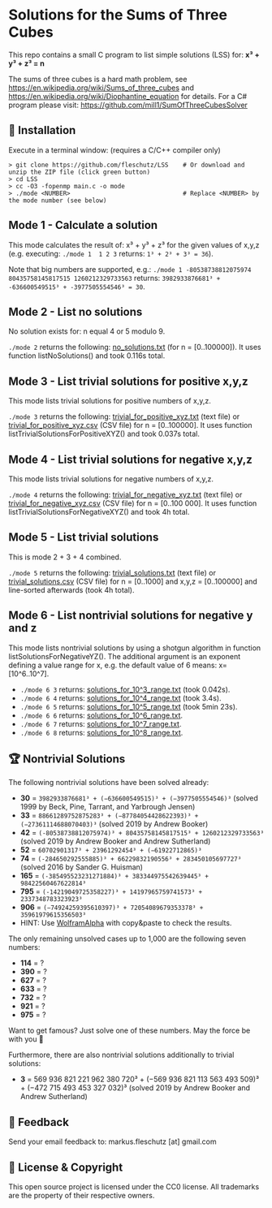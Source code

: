 Solutions for the Sums of Three Cubes
=====================================
This repo contains a small C program to list simple solutions (LSS) for: **x³ + y³ + z³ = n**

The sums of three cubes is a hard math problem, see https://en.wikipedia.org/wiki/Sums_of_three_cubes and https://en.wikipedia.org/wiki/Diophantine_equation for details. For a C# program please visit: https://github.com/mill1/SumOfThreeCubesSolver


🔧 Installation
----------------
Execute in a terminal window: (requires a C/C++ compiler only)
```
> git clone https://github.com/fleschutz/LSS    # Or download and unzip the ZIP file (click green button)
> cd LSS
> cc -O3 -fopenmp main.c -o mode
> ./mode <NUMBER>                               # Replace <NUMBER> by the mode number (see below)
```

Mode 1 - Calculate a solution
-----------------------------
This mode calculates the result of: x³ + y³ + z³ for the given values of x,y,z (e.g. executing: `./mode 1  1 2 3` returns: `1³ + 2³ + 3³ = 36`).

Note that big numbers are supported, e.g.: `./mode 1 -80538738812075974 80435758145817515 1260212329733563` returns: `3982933876681³ + -636600549515³ + -3977505554546³ = 30`.


Mode 2 - List no solutions
--------------------------
No solution exists for: n equal 4 or 5 modulo 9.

`./mode 2` returns the following: [no_solutions.txt](Solutions/no_solutions.txt) (for n = [0..100000]). It uses function listNoSolutions() and took 0.116s total.


Mode 3 - List trivial solutions for positive x,y,z
--------------------------------------------------
This mode lists trivial solutions for positive numbers of x,y,z.

`./mode 3` returns the following: [trivial_for_positive_xyz.txt](Solutions/trivial_for_positive_xyz.txt) (text file) or [trivial_for_positive_xyz.csv](Solutions/trivial_for_positive_xyz.csv) (CSV file) for n = [0..100000]. It uses function listTrivialSolutionsForPositiveXYZ() and took 0.037s total.


Mode 4 - List trivial solutions for negative x,y,z
--------------------------------------------------
This mode lists trivial solutions for negative numbers of x,y,z.

`./mode 4` returns the following: [trivial_for_negative_xyz.txt](Solutions/trivial_for_negative_xyz.txt) (text file) or [trivial_for_negative_xyz.csv](Solutions/trivial_for_negative_xyz.csv) (CSV file) for n = [0..100 000]. It uses function listTrivialSolutionsForNegativeXYZ() and took 4h total.


Mode 5 - List trivial solutions
-------------------------------
This is mode 2 + 3 + 4 combined.

`./mode 5` returns the following: [trivial_solutions.txt](Solutions/trivial_solutions.txt) (text file) or [trivial_solutions.csv](Results/trivial_solutions.csv) (CSV file) for n = [0..1000] and x,y,z = [0..100000] and line-sorted afterwards (took 4h total).


Mode 6 - List nontrivial solutions for negative y and z
-------------------------------------------------------
This mode lists nontrivial solutions by using a shotgun algorithm in function listSolutionsForNegativeYZ(). The additional argument is an exponent defining a value range for x, e.g. the default value of 6 means: x=[10^6..10^7].

* `./mode 6 3` returns: [solutions_for_10^3_range.txt](Solutions/solutions_for_10^3_range.txt) (took 0.042s).
* `./mode 6 4` returns: [solutions_for_10^4_range.txt](Solutions/solutions_for_10^4_range.txt) (took 3.4s).
* `./mode 6 5` returns: [solutions_for_10^5_range.txt](Solutions/solutions_for_10^5_range.txt) (took 5min 23s).
* `./mode 6 6` returns: [solutions_for_10^6_range.txt](Solutions/solutions_for_10^6_range.txt).
* `./mode 6 7` returns: [solutions_for_10^7_range.txt](Solutions/solutions_for_10^7_range.txt).
* `./mode 6 8` returns: [solutions_for_10^8_range.txt](Solutions/solutions_for_10^8_range.txt).


🏆 Nontrivial Solutions
------------------------
The following nontrivial solutions have been solved already:

* **30** = `3982933876681³ + (−636600549515)³ + (−3977505554546)³` (solved 1999 by Beck, Pine, Tarrant, and Yarbrough Jensen)
* **33** = `88661289752875283³ + (−87784054428622393)³ + (−27361114688070403)³` (solved 2019 by Andrew Booker)
* **42** = `(-80538738812075974)³ + 80435758145817515³ + 1260212329733563³` (solved 2019 by Andrew Booker and Andrew Sutherland)
* **52** = `60702901317³ + 23961292454³ + (−61922712865)³`
* **74** = `(-284650292555885)³ + 66229832190556³ + 283450105697727³` (solved 2016 by Sander G. Huisman)
* **165** = `(-385495523231271884)³ + 383344975542639445³ + 98422560467622814³`
* **795** = `(-14219049725358227)³ + 14197965759741573³ + 2337348783323923³`
* **906** = `(−74924259395610397)³ + 72054089679353378³ + 35961979615356503³`
* HINT: Use [WolframAlpha](https://www.wolframalpha.com) with copy&paste to check the results.

The only remaining unsolved cases up to 1,000 are the following seven numbers:

* **114** = ?
* **390** = ?
* **627** = ?
* **633** = ?
* **732** = ?
* **921** = ?
* **975** = ?

Want to get famous? Just solve one of these numbers. May the force be with you 🖖

Furthermore, there are also nontrivial solutions additionally to trivial solutions:

* **3** = 569 936 821 221 962 380 720³ + (−569 936 821 113 563 493 509)³ + (−472 715 493 453 327 032)³ (solved 2019 by Andrew Booker and Andrew Sutherland)

📧 Feedback
------------
Send your email feedback to: markus.fleschutz [at] gmail.com


🤝 License & Copyright
-----------------------
This open source project is licensed under the CC0 license. All trademarks are the property of their respective owners.
